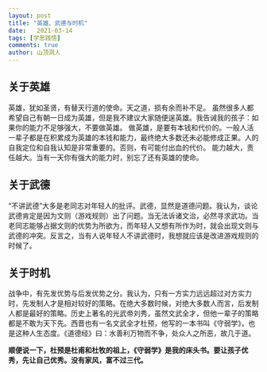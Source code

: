 ```yaml
---
layout: post
title: "英雄、武德与时机"
date:   2021-03-14
tags: [学思践悟]
comments: true
author: 山顶洞人
---
```


## 关于英雄

英雄，犹如圣贤，有替天行道的使命。天之道，损有余而补不足。
虽然很多人都希望自己有朝一日成为英雄，但是我不建议大家随便逞英雄。我告诫我的孩子：如果你的能力不足够强大，不要做英雄。
做英雄，是要有本钱和代价的。一般人活一辈子都是在积累成为英雄的本钱和能力，最终绝大多数还未必能修成正果。人的自我定位和自我认知是非常重要的。否则，有可能付出血的代价。
能力越大，责任越大。当有一天你有强大的能力时，别忘了还有英雄的使命。

## 关于武德
“不讲武德”大多是老同志对年轻人的批评。武德，显然是道德问题。我认为，谈论武德肯定是因为文则（游戏规则）出了问题。当无法诉诸文治，必然寻求武功。当老同志能够占据文则的优势为所欲为，而年轻人又想有所作为时，就会出现文则与武德的冲突。反言之，当有人说年轻人不讲武德时，我想就应该是改进游戏规则的时候了。

## 关于时机
战争中，有先发优势与后发优势之分。我认为，只有一方实力远远超过对方实力时，先发制人才是相对较好的策略。在绝大多数时候，对绝大多数人而言，后发制人都是最好的策略。历史上著名的光武帝刘秀，虽然文武全才，但他一辈子的策略都是不敢为天下先。西晋也有一名文武全才杜预，他写的一本书叫《守弱学》，也是这种人生态度。《道德经》曰：水善利万物而不争，处众人之所恶，故几于道。

**顺便说一下，杜预是杜甫和杜牧的祖上，《守弱学》是我的床头书。要让孩子优秀，先让自己优秀。没有家风，富不过三代。**